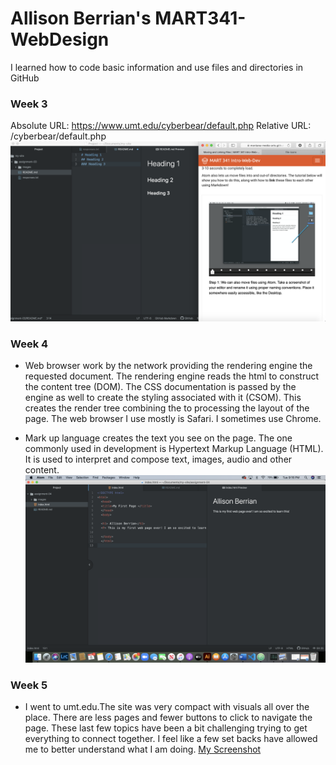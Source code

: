 # Allison Berrian's MART341-WebDesign
I learned how to code basic information and use files and directories in GitHub

### Week 3
Absolute URL: https://www.umt.edu/cyberbear/default.php
Relative URL: /cyberbear/default.php
![My Screenshot](https://github.com/allisonberrian/-MART341-WebDesign/blob/master/assignment-03/images/assignment03-screenshot.png)
### Week 4
- Web browser work by the network providing the rendering engine the requested document. The rendering engine reads the html to construct the content tree (DOM). The CSS documentation is passed by the engine as well to create the styling associated with it (CSOM). This creates the render tree combining the to processing the layout of the page. The web browser I use mostly is Safari. I sometimes use Chrome.

 - Mark up language creates the text you see on the page. The one commonly used in development is Hypertext Markup Language (HTML). It is used to interpret and compose text, images, audio and other content.
 ![My Screenshot](assignment-04/images/assignment04-screenshot.png)
  ### Week 5
  - I went to umt.edu.The site was very compact with visuals all over the place. There are less pages and fewer buttons to click to navigate the page.
  These last few topics have been a bit challenging trying to get everything to connect together. I feel like a few set backs have allowed me to better understand what I am doing.
  [My Screenshot](https://github.com/allisonberrian/-MART341-WebDesign/blob/master/assignment-05/images/assignment05-screenshot.png)
